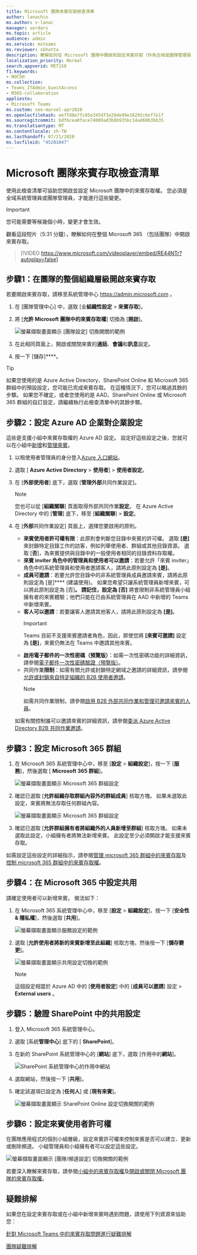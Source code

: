 ```yaml
---
title: Microsoft 團隊來賓存取檢查清單
author: lanachin
ms.author: v-lanac
manager: serdars
ms.topic: article
audience: admin
ms.service: msteams
ms.reviewer: sbhatta
description: 瞭解如何在 Microsoft 團隊中開啟和設定來賓存取（作為全域或團隊管理員）。
localization_priority: Normal
search.appverid: MET150
f1.keywords:
- NOCSH
ms.collection:
- Teams_ITAdmin_GuestAccess
- M365-collaboration
appliesto:
- Microsoft Teams
ms.custom: seo-marvel-apr2020
ms.openlocfilehash: ee7fd8e7fc85e345df3e29de99e16292c6ef7e1f
ms.sourcegitcommit: bdf6cea0face74809ad3b8b935bc14ad60b3bb35
ms.translationtype: MT
ms.contentlocale: zh-TW
ms.lasthandoff: 07/21/2020
ms.locfileid: "45201047"
---
```

<a name="microsoft-teams-guest-access-checklist"></a>Microsoft 團隊來賓存取檢查清單
=========================================

使用此檢查清單可協助您開啟並設定 Microsoft 團隊中的來賓存取權。 您必須是全域系統管理員或團隊管理員，才能進行這些變更。

> [!IMPORTANT]
> 您可能需要等候幾個小時，變更才會生效。 

觀看這段短片（5:31 分鐘），瞭解如何在整個 Microsoft 365 （包括團隊）中開啟來賓存取。

> [!VIDEO https://www.microsoft.com/videoplayer/embed/RE44NTr?autoplay=false]

## <a name="step-1-turn-on-guest-access-at-the-teams-org-wide-level"></a>步驟1：在團隊的整個組織層級開啟來賓存取

若要開啟來賓存取，請移至系統管理中心 <a href="https://go.microsoft.com/fwlink/p/?linkid=2024339" target="_blank">https://admin.microsoft.com</a> 。 

1. 在 [團隊管理中心] 中，選取 [全**組織性設定**  >  **來賓存取**]。
2. 將 [**允許 Microsoft 團隊中的來賓存取權**] 切換為 [**開啟**]。

    ![螢幕擷取畫面顯示 [團隊設定] 切換開關的範例](media/guest-access-checklist-set-up-guests-image1.png)

3. 在此相同頁面上，開啟或關閉來賓的**通話**、**會議**和**訊息**設定。
4. 按一下 [儲存]****。

> [!TIP]
> 如果您使用的是 Azure Active Directory、SharePoint Online 和 Microsoft 365 群組中的預設設定，您可能已完成來賓存取。 在這種情況下，您可以略過其餘的步驟。 如果您不確定，或者您使用的是 AAD、SharePoint Online 或 Microsoft 365 群組的自訂設定，請繼續執行此檢查清單中的其餘步驟。

## <a name="step-2-configure-azure-ad-business-to-business-settings"></a>步驟2：設定 Azure AD 企業對企業設定

這些是支援小組中來賓存取權的 Azure AD 設定。 設定好這些設定之後，您就可以在小組中[新增](add-guests.md)和[管理來賓](manage-guests.md)。

1. 以租使用者管理員的身分登入[Azure 入口網站](https://portal.azure.com)。
2. 選取 [ **Azure Active Directory**  >  **使用者**]  >  **使用者設定**。
3. 在 [**外部使用者**] 底下，選取 [**管理外部**共同作業設定]。
   > [!NOTE]
   > 您也可以從 [**組織關聯**] 頁面取得外部共同作業**設定**。 在 Azure Active Directory 中的 [**管理**] 底下，移至 [**組織關聯**]  >  **設定**。
4. 在 [**外部**共同作業設定] 頁面上，選擇您要啟用的原則。

    - **來賓使用者許可權有限**：此原則會判斷您目錄中來賓的許可權。 選取 **[是]** 來封鎖特定目錄工作的訪客，例如列舉使用者、群組或其他目錄資源。 選取 [**否**]，為來賓提供與目錄中的一般使用者相同的目錄資料存取權。
     - **來賓 inviter 角色中的管理員和使用者可以邀請**：若要允許「來賓 inviter」角色中的系統管理員和使用者邀請客人，請將此原則設定為 **[是]**。
     - **成員可邀請**：若要允許您目錄中的非系統管理員成員邀請來賓，請將此原則設定為 [是]**** (建議使用)。 如果您希望只讓系統管理員新增來賓，可以將此原則設定為 [否]****。 請記住，設定為 [否]**** 將會限制非系統管理員小組擁有者的來賓體驗；他們只能在已由系統管理員在 AAD 中新增的 Teams 中新增來賓。
     - **客人可以邀請**：若要讓客人邀請其他客人，請將此原則設定為 **[是]**。
         > [!IMPORTANT]
         > Teams 目前不支援來賓邀請者角色，因此，即使您將 **[來賓可邀請]** 設定為 **[是]**，來賓仍無法在 Teams 中邀請其他來賓。
     - **啟用電子郵件的一次性密碼（預覽版）**：如需一次性密碼功能的詳細資訊，請參閱[電子郵件一次性密碼驗證（預覽版）](https://docs.microsoft.com/azure/active-directory/b2b/one-time-passcode)。
     - 共同作業**限制**：如需有關允許或封鎖特定網域之邀請的詳細資訊，請參閱[允許或封鎖來自特定組織的 B2B 使用者邀請](https://docs.microsoft.com/azure/active-directory/b2b/allow-deny-list)。
        > [!NOTE]
        > 如需共同作業限制，請參閱[啟用 B2B 外部共同作業和管理可邀請來賓的人員](https://docs.microsoft.com/azure/active-directory/b2b/delegate-invitations)。
      
    如需有關控制誰可以邀請來賓的詳細資訊，請參閱[委派 Azure Active Directory B2B 共同作業邀請](https://docs.microsoft.com/azure/active-directory/b2b/delegate-invitations)。

## <a name="step-3-configure-microsoft-365-groups"></a>步驟3：設定 Microsoft 365 群組

1. 在 Microsoft 365 系統管理中心中，移至 [**設定**  >  **組織設定**]，按一下 [**服務**]，然後選取 [ **Microsoft 365 群組**]。

     ![螢幕擷取畫面顯示 Microsoft 365 群組設定](media/guest-access-checklist-services-settings.png)
2. 確認已選取 [**允許組織存取群組內容外的群組成員**] 核取方塊。 如果未選取此設定，來賓將無法存取任何群組內容。

    ![螢幕擷取畫面顯示 Microsoft 365 群組設定](media/guest-access-checklist-office365.png)
3. 確認已選取 [**允許群組擁有者將組織外的人員新增至群組**] 核取方塊。 如果未選取此設定，小組擁有者將無法新增來賓。 此設定至少必須開啟才能支援來賓存取。

如需設定這些設定的詳細指示，請參閱[管理 microsoft 365 群組中的來賓存取](https://support.office.com/article/manage-guest-access-in-office-365-groups-9de497a9-2f5c-43d6-ae18-767f2e6fe6e0?appver=MOE150)及[控制 microsoft 365 群組中的來賓存取權](Teams-dependencies.md#control-guest-access-in-microsoft-365-groups)。

## <a name="step-4-configure-sharing-in-microsoft-365"></a>步驟4：在 Microsoft 365 中設定共用 

請確定使用者可以新增來賓。 做法如下：

1. 在 Microsoft 365 系統管理中心中，移至 [**設定**  >  **組織設定**]，按一下 [**安全性 & 隱私權**]，然後選取 [**共用**]。

     ![螢幕擷取畫面顯示服務設定的範例](media/guest-access-checklist-security-privacy-settings.png)
 
2. 選取 [**允許使用者將新的來賓新增至此組織**] 核取方塊，然後按一下 [**儲存變更**]。

     ![螢幕擷取畫面顯示共用設定切換的範例](media/guest-access-checklist-sharing-setting.png)
 
    > [!NOTE]
    > 這個設定相當於 Azure AD 中的 [**使用者設定**] 中的 [**成員可以邀請**] 設定  >  **External users** 。  

## <a name="step-5-verify-sharing-setting-in-sharepoint"></a>步驟5：驗證 SharePoint 中的共用設定

1. 登入 Microsoft 365 系統管理中心。
2. 選取 [系統**管理中心**] 底下的 [ **SharePoint**]。
3. 在新的 SharePoint 系統管理中心的 [**網站**] 底下，選取 [作用中的**網站**]。

    ![SharePoint 系統管理中心的作用中網站](media/guest-access-checklist-SPOSettings0.png)

3. 選取網站，然後按一下 [**共用**]。
4. 確定該選項已設定為 [**任何人**] 或 [**現有來賓**]。

     ![螢幕擷取畫面顯示 SharePoint Online 設定切換開關的範例](media/guest-access-checklist-SPOSettings1.png)

## <a name="step-6-set-up-guest-user-permissions"></a>步驟6：設定來賓使用者許可權

在團隊應用程式的個別小組層級，設定來賓許可權來控制來賓是否可以建立、更新或刪除頻道。 小組管理員和小組擁有者可以設定這些設定。

![螢幕擷取畫面顯示 [團隊/頻道設定] 切換開關的範例](media/guest-access-checklist-TeamsSettings2.png)

若要深入瞭解來賓存取，請參閱[小組中的來賓存取權](guest-access.md)及[開啟或關閉 Microsoft 團隊的來賓存取權](set-up-guests.md)。

## <a name="troubleshooting"></a>疑難排解

如果您在設定來賓存取或在小組中新增來賓時遇到問題，請使用下列資源來協助您：

[針對 Microsoft Teams 中的來賓存取問題進行疑難排解](troubleshoot-guest-access.md)

[團隊疑難排解](https://docs.microsoft.com/MicrosoftTeams/troubleshoot/)
